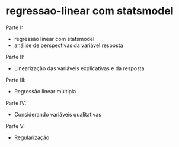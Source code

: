 # regressao-linear com statsmodel

Parte I:
- regressão linear com statsmodel
- análise de perspectivas da variável resposta

Parte II:
- Linearização das variáveis explicativas e da resposta

Parte III:
- Regressão linear múltipla

Parte IV:
- Considerando variáveis qualitativas

Parte V:
- Regularização
